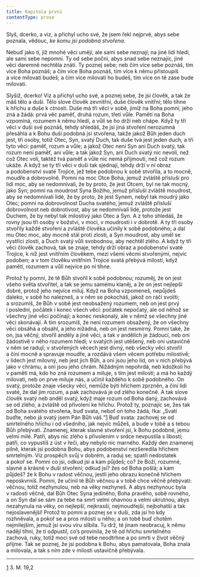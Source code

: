 ```yaml
---
title: Kapitola první
contentType: prose
---
```


Slyš, dcerko, a viz, a přichyl ucho své, že jsem řekl nejprvé, abys sebe poznala, vědouc, _ke komu jsi podobná stvořena_.

Nebuď jako ti, již mnohé věci umějí, ale sami sebe neznají; na jiné lidi hledí, ale sami sebe nepomní. Ty od sebe počni, abys snad sebe neznajíc, jiné věci daremně nechtěla znáti. Ty poznej sebe; neb čím více sebe poznáš, tím více Boha poznáš; a čím více Boha poznáš, tím více k němu přistoupíš a více milovati budeš; a čím více milovati ho budeš, tím více on tě zase bude milovati.

Slyšiž, dcerko! Viz a přichyl ucho své, a poznej sebe, že jsi člověk, a tak že máš tělo a duši. Tělo slove člověk zevnitřní, duše člověk vnitřní; tělo tíhne k hříchu a duše k ctnosti. Duše má tři věci v sobě, jimiž na Boha pomní, jeho zná a žádá: prvá věc paměť, druhá rozum, třetí vůle. Pamětí na Boha vzpomíná, rozumem k němu hledí, a vůlí se ho drží neb chápe. Když ty tři věci v duši své poznáš, tehdy shledáš, že jsi jiná stvoření nerozumná přesáhla a k Bohu duší podobná jsi stvořena, takže jakož Bůh jeden duch jest, tři osoby, totiž Otec, Syn, svatý Duch, tak duše tvá jest jeden duch, a tři tyto věci: paměť, rozum a vůle; a jakož Otec není Syn ani Duch svatý, tak rozum není paměť, ani vůle; a tak jakož Syn, ani Duch svatý nic nevolí, než což Otec volí, taktéž tvá paměť a vůle nic nemá přijmouti, než což rozum ukáže. A když se ty tři věci v duši tak sjednají, tehdy drží v ní obraz a podobenství svaté Trojice, jež tebe podobnou k sobě stvořila, a to mocně, moudře a dobrovolně. Pomni na moc Otce Boha, jemuž zvláště přísluší pro lidi moc, aby se nedomnívali, že by proto, že jest Otcem, byl ne tak mocný, jako Syn; pomni na moudrost Syna Božího, jemuž přísluší zvláště moudrost, aby se nedomnívali lidé, že by proto, že jest Synem, nebyl tak moudrý jako Otec; pomni na dobrovolnost Ducha svatého, jemuž zvláště přísluší dobrovolnost neb dobrotivost, aby se nedomnívali lidé, protože jest Duchem, že by nebyl tak milostivý jako Otec a Syn. A z toho shledáš, že rovny jsou tři osoby v božství, v moci, v moudrosti i v dobrotě. A ty tři osoby stvořily každé stvoření a zvláště člověka učinily k sobě podobného; a dal mu Otec moc, aby mocně stál proti zlosti, a Syn moudrost, aby uměl se vystříci zlosti, a Duch svatý vůli svobodnou, aby nechtěl zlého. A když ty tři věci člověk zachová, tak se znaje, tehdy drží obraz a podobenství svaté Trojice, k níž jest vnitřním člověkem, mezi všemi věcmi stvořenými, nejvíc podoben; a v tom člověku vnitřním Trojice svatá přebývá milostí, když pamětí, rozumem a vůlí nejvíce po ní tíhne.

Protož ty pomni, že tě Bůh stvořil k sobě podobnou; rozuměj, že on jest všeho světa stvořitel, a tak se jemu samému klaněj, a že on jest nejlepší dobré, protož jeho nejvíce miluj. Když na Boha vzpomeneš, nepůjdeš daleko, v sobě ho nalezneš, a v něm se pokocháš, jakož on ráčí svoliti; a srozumíš, že Bůh v sobě jest neobsažený rozumem, neb on jest prvý i poslední, počátek i konec všech věcí: počátek nepočatý, ale od něhož se všechny jiné věci počínají; a konec neskonalý, ale v němž se všechny jiné věci skonávají. A tím srozumíš, že není rozumem obsažený, že on všechny věci obsáhá a obsáhl, a jeho nižádná, neb on jest nesmírný. Pomni také, že on, jsa věčný, stvořil anděly a jiné věci, a tak v andělích je žádoucí, neb oni žádostivě v něho rozumem hledí; v svatých jest utěšený, neb oni ustavičně v něm se radují; v stvořených věcech jest divný, neb všecky věci stvořil a činí mocně a spravuje moudře, a rozdává všem věcem potřebu milostivě; v lidech jest milovný, neb jest jich Bůh, a oni jsou jeho lid, on v nich přebývá jako v chrámu, a oni jsou jeho chrám. Nižádným nepohrdá, neb kdožkoli ho v paměti má, kdo ho zná rozumem a miluje, s tím jest milostí; a má ho každý milovati, neb on prve miluje nás, a učinil každého k sobě podobného. On svatý, protože znaje všecky věci, nemůže býti hříchem zprzněn, a činí lidi svaté, že dal jim rozum, a pak zachovává je od zlého konečně. A tak slove člověk svatý neb anděl svatý, když maje rozum od Boha daný, zachovává se od zlého, a zvláště od přivolení ke hříchu. Protož ty, poznajíc se, žes tak od Boha svatého stvořena, buď svata, neboť on toho žádá, řka: „Svatí buďte, nebo já svatý jsem Pán Bůh váš.“[1](./resources/undefined) Buď svata: zachovej se od smrtelného hříchu i od všedního, jak nejvíc můžeš, a bude v tobě a s tebou Bůh přebývati. Znamenej, kterak slavné stvoření jsi, k Bohu podobné, jemu velmi milé. Patři, abys nic zlého s přivolením v srdce nevpustila s libostí; patři, co vypustíš z úst v řeči, aby nebylo nic marného. Každý den znamenej pilně, kterak jsi podobna Bohu, abys podobenství nezšeredila hříchem smrtelným. Viz prospěch svůj v dobrém, a raduj se; spatři nedostatek a pokoř se. Pomni co jsi, odkud jsi a kam půjdeš; co? že Boží, rozumné, slavné a krásné v duši stvoření; odkud jsi? žes od Boha pošlá; a kam půjdeš? že k Bohu v radost věčnou, jestli jeho obrazu konečně hříchem neposkvrníš. Pomni, že učinil tě Bůh věčnou a v tobě chce věčně přebývati: věčnou, totiž nezhynulou, neb na věky nezhyneš. A abys nezhynouc byla v radosti věčné, dal Bůh Otec Syna jediného, Boha pravého, sobě rovného, a on Syn dal se sám za tebe na smrt velmi ohavnou a velmi ukrutnou, abys nezahynula na věky, on nejlepší, nejkrasší, nejmoudřejší, nejbohatší a tak nejoslavenější! Protož to pomni a poznej se v duši, zda jsi ho kdy rozhněvala, a pokoř se a pros milosti u něho; a on tobě buď chotěm nejmilejším, jemuž jsi svou víru slíbila. Tu drž, té jinam neobracuj, k němu nadějí tíhni, že ti odpustil, co’s provinila, že tě od hříchu smrtelného zachová, ruky, totiž moci své od tebe neodtrhne a po smrti v život věčný přijme. Tak se poznej, že jsi podobna k Bohu, abys pamatovala, Boha znala a milovala, a tak s ním zde v milosti ustavičně přebývala.

* * *

[1](./resources/undefined) 3. M. 19,2
